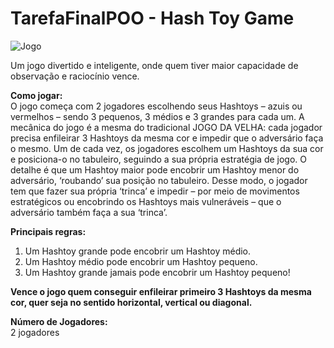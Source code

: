 # TarefaFinalPOO - Hash Toy Game

![Jogo](https://a-static.mlcdn.com.br/800x560/jogo-educativo-da-velha-hash-toy-divertido-raciocinio-logico-paki-toys/universotoys/1204/ccb4ce9fb471589d8a1ee94220f56426.jpeg)

Um jogo divertido e inteligente, onde quem tiver maior capacidade de observação e raciocínio vence.

<b>Como jogar:</b><br>
O jogo começa com 2 jogadores escolhendo seus Hashtoys – azuis ou vermelhos – sendo 3 pequenos, 3 médios e 3 grandes para cada um. A mecânica do jogo é a mesma do tradicional JOGO DA VELHA: cada jogador precisa enfileirar 3 Hashtoys da mesma cor e impedir que o adversário faça o mesmo. Um de cada vez, os jogadores escolhem um Hashtoys da sua cor e posiciona-o no tabuleiro, seguindo a sua própria estratégia de jogo. O detalhe é que um Hashtoy maior pode encobrir um Hashtoy menor do adversário, ‘roubando’ sua posição no tabuleiro. Desse modo, o jogador tem que fazer sua própria ‘trinca’ e impedir – por meio de movimentos estratégicos ou encobrindo os Hashtoys mais vulneráveis – que o adversário também faça a sua ‘trinca’.

<b>Principais regras:</b><br>

1. Um Hashtoy grande pode encobrir um Hashtoy médio.
2. Um Hashtoy médio pode encobrir um Hashtoy pequeno.
3. Um Hashtoy grande jamais pode encobrir um Hashtoy pequeno!

<b>Vence o jogo quem conseguir enfileirar primeiro 3 Hashtoys da mesma cor, quer seja no sentido horizontal, vertical ou diagonal.</b><br>

<b>Número de Jogadores:</b><br>
2 jogadores
